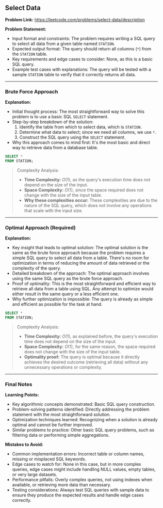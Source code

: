 ## Select Data
**Problem Link:** https://leetcode.com/problems/select-data/description

**Problem Statement:**
- Input format and constraints: The problem requires writing a SQL query to select all data from a given table named `STATION`.
- Expected output format: The query should return all columns (`*`) from the `STATION` table.
- Key requirements and edge cases to consider: None, as this is a basic SQL query.
- Example test cases with explanations: The query will be tested with a sample `STATION` table to verify that it correctly returns all data.

---

### Brute Force Approach

**Explanation:**
- Initial thought process: The most straightforward way to solve this problem is to use a basic SQL `SELECT` statement.
- Step-by-step breakdown of the solution: 
  1. Identify the table from which to select data, which is `STATION`.
  2. Determine what data to select; since we need all columns, we use `*`.
  3. Construct the SQL query using the `SELECT` statement.
- Why this approach comes to mind first: It's the most basic and direct way to retrieve data from a database table.

```sql
SELECT *
FROM STATION;
```

> Complexity Analysis:
> - **Time Complexity:** $O(1)$, as the query's execution time does not depend on the size of the input.
> - **Space Complexity:** $O(1)$, since the space required does not change with the size of the input table.
> - **Why these complexities occur:** These complexities are due to the nature of the SQL query, which does not involve any operations that scale with the input size.

---

### Optimal Approach (Required)

**Explanation:**
- Key insight that leads to optimal solution: The optimal solution is the same as the brute force approach because the problem requires a simple SQL query to select all data from a table. There's no room for optimization in terms of reducing the amount of data retrieved or the complexity of the query.
- Detailed breakdown of the approach: The optimal approach involves using the same SQL query as the brute force approach.
- Proof of optimality: This is the most straightforward and efficient way to retrieve all data from a table using SQL. Any attempt to optimize would either result in the same query or a less efficient one.
- Why further optimization is impossible: The query is already as simple and efficient as possible for the task at hand.

```sql
SELECT *
FROM STATION;
```

> Complexity Analysis:
> - **Time Complexity:** $O(1)$, as explained before, the query's execution time does not depend on the size of the input.
> - **Space Complexity:** $O(1)$, for the same reason, the space required does not change with the size of the input table.
> - **Optimality proof:** The query is optimal because it directly achieves the desired outcome (retrieving all data) without any unnecessary operations or complexity.

---

### Final Notes

**Learning Points:**
- Key algorithmic concepts demonstrated: Basic SQL query construction.
- Problem-solving patterns identified: Directly addressing the problem statement with the most straightforward solution.
- Optimization techniques learned: Recognizing when a solution is already optimal and cannot be further improved.
- Similar problems to practice: Other basic SQL query problems, such as filtering data or performing simple aggregations.

**Mistakes to Avoid:**
- Common implementation errors: Incorrect table or column names, missing or misplaced SQL keywords.
- Edge cases to watch for: None in this case, but in more complex queries, edge cases might include handling NULL values, empty tables, or very large datasets.
- Performance pitfalls: Overly complex queries, not using indexes when available, or retrieving more data than necessary.
- Testing considerations: Always test SQL queries with sample data to ensure they produce the expected results and handle edge cases correctly.